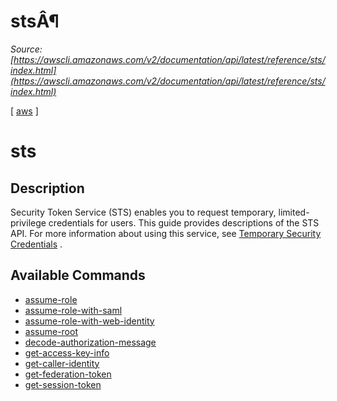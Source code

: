 # stsÂ¶

*Source: [https://awscli.amazonaws.com/v2/documentation/api/latest/reference/sts/index.html](https://awscli.amazonaws.com/v2/documentation/api/latest/reference/sts/index.html)*

[ [aws](https://awscli.amazonaws.com/v2/documentation/api/latest/reference/index.html#cli-aws) ]

# sts

## Description

Security Token Service (STS) enables you to request temporary, limited-privilege credentials for users. This guide provides descriptions of the STS API. For more information about using this service, see [Temporary Security Credentials](https://docs.aws.amazon.com/IAM/latest/UserGuide/id_credentials_temp.html) .

## Available Commands

- [assume-role](https://awscli.amazonaws.com/v2/documentation/api/latest/reference/sts/assume-role.html)
- [assume-role-with-saml](https://awscli.amazonaws.com/v2/documentation/api/latest/reference/sts/assume-role-with-saml.html)
- [assume-role-with-web-identity](https://awscli.amazonaws.com/v2/documentation/api/latest/reference/sts/assume-role-with-web-identity.html)
- [assume-root](https://awscli.amazonaws.com/v2/documentation/api/latest/reference/sts/assume-root.html)
- [decode-authorization-message](https://awscli.amazonaws.com/v2/documentation/api/latest/reference/sts/decode-authorization-message.html)
- [get-access-key-info](https://awscli.amazonaws.com/v2/documentation/api/latest/reference/sts/get-access-key-info.html)
- [get-caller-identity](https://awscli.amazonaws.com/v2/documentation/api/latest/reference/sts/get-caller-identity.html)
- [get-federation-token](https://awscli.amazonaws.com/v2/documentation/api/latest/reference/sts/get-federation-token.html)
- [get-session-token](https://awscli.amazonaws.com/v2/documentation/api/latest/reference/sts/get-session-token.html)